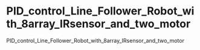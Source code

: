 # PID_control_Line_Follower_Robot_with_8array_IRsensor_and_two_motor
PID_control_Line_Follower_Robot_with_8array_IRsensor_and_two_motor
